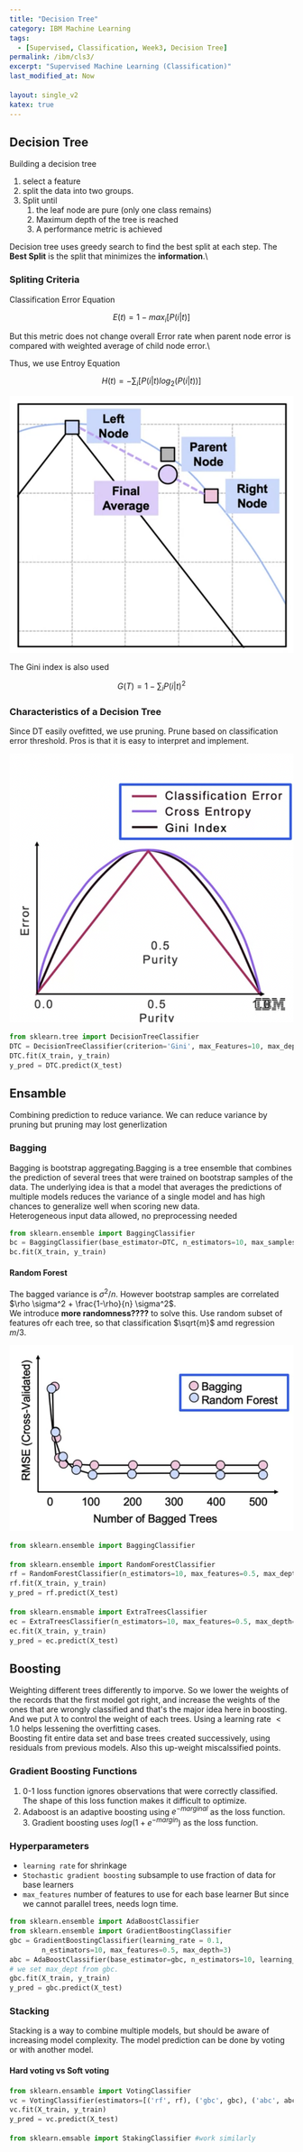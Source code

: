 ```yaml
---
title: "Decision Tree"
category: IBM Machine Learning
tags:
  - [Supervised, Classification, Week3, Decision Tree]
permalink: /ibm/cls3/
excerpt: "Supervised Machine Learning (Classification)"
last_modified_at: Now

layout: single_v2
katex: true
---
```


## Decision Tree

Building a decision tree 
1. select a feature
2. split the data into two groups.
3. Split until 
   1. the leaf node are pure (only one class remains)
   2. Maximum depth of the tree is reached
   3. A performance metric is achieved

Decision tree uses greedy search to find the best split at each step. The **Best Split** is the split that minimizes the **information**.\

### Spliting Criteria
Classification Error Equation 

$$E(t) = 1-max_i[P(i|t)]$$

But this metric does not change overall Error rate when parent node error is compared with weighted average of child node error.\

Thus, we use Entroy Equation

$$ H(t) = -\sum_i[P(i|t)log_2(P(i|t))]$$

![smallcenter](/assets/images/IBM/DT_error.png)

The Gini index is also used

$$ G(T) = 1-\sum_i P(i|t)^2$$

### Characteristics of a Decision Tree
Since DT easily ovefitted, we use pruning. Prune based on classification error threshold. Pros is that it is easy to interpret and implement.

![smallcenter](/assets/images/IBM/DT_purity-error.png)

```python
from sklearn.tree import DecisionTreeClassifier
DTC = DecisionTreeClassifier(criterion='Gini', max_Features=10, max_depth=3)
DTC.fit(X_train, y_train)
y_pred = DTC.predict(X_test)
```

## Ensamble
Combining prediction to reduce variance. We can reduce variance by pruning but pruning may lost generlization

### Bagging
Bagging is bootstrap aggregating.Bagging is a tree ensemble that combines the prediction of several trees that were trained on bootstrap samples of the data. The underlying idea is that a model that averages the predictions of multiple models reduces the variance of a single model and has high chances to generalize well when scoring new data.\
Heterogeneous input data allowed, no preprocessing needed
```python
from sklearn.ensemble import BaggingClassifier
bc = BaggingClassifier(base_estimator=DTC, n_estimators=10, max_samples=0.5, max_features=0.5)
bc.fit(X_train, y_train)
``` 

#### Random Forest
The bagged variance is $\sigma^2 /n$. However bootstrap samples are correlated $\rho \sigma^2 + \frac{1-\rho}{n} \sigma^2$.\
We introduce **more randomness????** to solve this. Use random subset of features ofr each tree, so that classification $\sqrt{m}$ amd regression $m/3$. 

![smallcenter](/assets/images/IBM/RFM.png)

```python
from sklearn.ensemble import BaggingClassifier

from sklearn.ensemble import RandomForestClassifier
rf = RandomForestClassifier(n_estimators=10, max_features=0.5, max_depth=3)
rf.fit(X_train, y_train)
y_pred = rf.predict(X_test)

from sklearn.ensmable import ExtraTreesClassifier
ec = ExtraTreesClassifier(n_estimators=10, max_features=0.5, max_depth=3)
ec.fit(X_train, y_train)
y_pred = ec.predict(X_test)
```

## Boosting
Weighting different trees differently to imporve. So we lower the weights of the records that the first model got right, and increase the weights of the ones that are wrongly classified and that's the major idea here in boosting.
And we put $\lambda$ to control the weight of each trees. Using a learning rate $< 1.0$ helps lessening the overfitting cases.\
Boosting fit entire data set and base trees created successively, using residuals from previous models. Also this up-weight miscalssified points.

### Gradient Boosting Functions
1. 0-1 loss function ignores observations that were correctly classified. The shape of this loss function makes it difficult to optimize.
2. Adaboost is an adaptive boosting using $e^{-marginal}$ as the loss function. 3. Gradient boosting uses $log(1+e^{-margin})$ as the loss function.

### Hyperparameters
- `learning rate` for shrinkage
- `Stochastic gradient boosting` subsample to use fraction of data for base learners
- `max_features` number of features to use for each base learner
But since we cannot parallel trees, needs logn time. 

```python
from sklearn.ensemble import AdaBoostClassifier
from sklearn.ensemble import GradientBoostingClassifier
gbc = GradientBoostingClassifier(learning_rate = 0.1,
        n_estimators=10, max_features=0.5, max_depth=3)
abc = AdaBoostClassifier(base_estimator=gbc, n_estimators=10, learning_rate=0.1)
# we set max_dept from gbc.
gbc.fit(X_train, y_train)
y_pred = gbc.predict(X_test)
```

### Stacking
Stacking is a way to combine multiple models, but should be aware of increasing model complexity. The model prediction can be done by voting or with another model.
#### Hard voting vs Soft voting

```python
from sklearn.ensamble import VotingClassifier
vc = VotingClassifier(estimators=[('rf', rf), ('gbc', gbc), ('abc', abc)], voting='hard')
vc.fit(X_train, y_train)
y_pred = vc.predict(X_test)

from sklearn.emsable import StakingClassifier #work similarly
```
